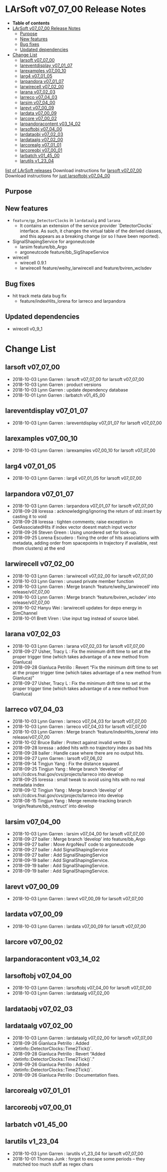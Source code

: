 LArSoft v07\_07\_00 Release Notes
======================================================================

-   **Table of contents**
-   [LArSoft v07\_07\_00 Release Notes](#LArSoft-v07_07_00-Release-Notes)
    -   [Purpose](#Purpose)
    -   [New features](#New-features)
    -   [Bug fixes](#Bug-fixes)
    -   [Updated dependencies](#Updated-dependencies)
-   [Change List](#Change-List)
    -   [larsoft v07\_07\_00](#larsoft-v07_07_00)
    -   [lareventdisplay v07\_01\_07](#lareventdisplay-v07_01_07)
    -   [larexamples v07\_00\_10](#larexamples-v07_00_10)
    -   [larg4 v07\_01\_05](#larg4-v07_01_05)
    -   [larpandora v07\_01\_07](#larpandora-v07_01_07)
    -   [larwirecell v07\_02\_00](#larwirecell-v07_02_00)
    -   [larana v07\_02\_03](#larana-v07_02_03)
    -   [larreco v07\_04\_03](#larreco-v07_04_03)
    -   [larsim v07\_04\_00](#larsim-v07_04_00)
    -   [larevt v07\_00\_09](#larevt-v07_00_09)
    -   [lardata v07\_00\_09](#lardata-v07_00_09)
    -   [larcore v07\_00\_02](#larcore-v07_00_02)
    -   [larpandoracontent v03\_14\_02](#larpandoracontent-v03_14_02)
    -   [larsoftobj v07\_04\_00](#larsoftobj-v07_04_00)
    -   [lardataobj v07\_02\_03](#lardataobj-v07_02_03)
    -   [lardataalg v07\_02\_00](#lardataalg-v07_02_00)
    -   [larcorealg v07\_01\_01](#larcorealg-v07_01_01)
    -   [larcoreobj v07\_00\_01](#larcoreobj-v07_00_01)
    -   [larbatch v01\_45\_00](#larbatch-v01_45_00)
    -   [larutils v1\_23\_04](#larutils-v1_23_04)

[list of LArSoft releases](LArSoft_release_list)
Download instructions for [larsoft v07\_07\_00](http://scisoft.fnal.gov/scisoft/bundles/larsoft/v07_07_00/larsoft-v07_07_00.html)
Download instructions for [just larsoftobj v07\_04\_00](http://scisoft.fnal.gov/scisoft/bundles/larsoftobj/v07_04_00/larsoftobj-v07_04_00.html)

Purpose
--------------------

New features
------------------------------

-   `feature/gp_DetectorClocks` in `lardataalg` and `larana`
    -   It contains an extension of the service provider \`DetectorClocks\`
        interface. As such, it changes the virtual table of the derived classes,
        and this appears as a breaking change (or so I have been reported).
-   SignalShapingService for argoneutcode
    -   larsim feature/bb\_Argo
    -   argoneutcode feature/bb\_SigShapeService
-   wirecell
    -   wirecell 0.9.1
    -   larwirecell feature/weihy\_larwirecell and feature/bviren\_wclsdev

Bug fixes
------------------------

-   hit track meta data bug fix
    -   feature/indexHits\_lorena for larreco and larpandora

Updated dependencies
----------------------------------------------

-   wirecell v0\_9\_1

Change List
============================

larsoft v07\_07\_00
------------------------------------------

-   2018-10-03 Lynn Garren : larsoft v07\_07\_00 for larsoft v07\_07\_00
-   2018-10-03 Lynn Garren : product versions
-   2018-10-03 Lynn Garren : update dependency database
-   2018-10-01 Lynn Garren : larbatch v01\_45\_00

lareventdisplay v07\_01\_07
----------------------------------------------------------

-   2018-10-03 Lynn Garren : lareventdisplay v07\_01\_07 for larsoft v07\_07\_00

larexamples v07\_00\_10
--------------------------------------------------

-   2018-10-03 Lynn Garren : larexamples v07\_00\_10 for larsoft v07\_07\_00

larg4 v07\_01\_05
--------------------------------------

-   2018-10-03 Lynn Garren : larg4 v07\_01\_05 for larsoft v07\_07\_00

larpandora v07\_01\_07
------------------------------------------------

-   2018-10-03 Lynn Garren : larpandora v07\_01\_07 for larsoft v07\_07\_00
-   2018-09-28 loressa : acknowledging/ignoring the return of std::insert by casting it to void
-   2018-09-28 loressa : tighten comments; raise exception in GetAssociatedHits if index vector doesnt match input vector
-   2018-09-26 Steven Green : Using unordered set for look-up.
-   2018-09-25 Lorena Escudero : fixing the order of hits associations with metadata, adding order from spacepoints in trajectory if available, rest (from clusters) at the end

larwirecell v07\_02\_00
--------------------------------------------------

-   2018-10-03 Lynn Garren : larwirecell v07\_02\_00 for larsoft v07\_07\_00
-   2018-10-03 Lynn Garren : unused private member function
-   2018-10-03 Lynn Garren : Merge branch ‘feature/weihy\_larwirecell’ into release/v07\_07\_00
-   2018-10-03 Lynn Garren : Merge branch ‘feature/bviren\_wclsdev’ into release/v07\_07\_00
-   2018-10-02 Hanyu Wei : larwirecell updates for depo energy in SimChannel
-   2018-10-01 Brett Viren : Use input tag instead of source label.

larana v07\_02\_03
----------------------------------------

-   2018-10-03 Lynn Garren : larana v07\_02\_03 for larsoft v07\_07\_00
-   2018-09-27 Usher, Tracy L : Fix the minimum drift time to set at the proper trigger time (which takes advantage of a new method from Gianluca)
-   2018-09-28 Gianluca Petrillo : Revert “Fix the minimum drift time to set at the proper trigger time (which takes advantage of a new method from Gianluca)”
-   2018-09-27 Usher, Tracy L : Fix the minimum drift time to set at the proper trigger time (which takes advantage of a new method from Gianluca)

larreco v07\_04\_03
------------------------------------------

-   2018-10-03 Lynn Garren : larreco v07\_04\_03 for larsoft v07\_07\_00
-   2018-10-03 Lynn Garren : larreco v07\_04\_03 for larsoft v07\_07\_00
-   2018-10-03 Lynn Garren : Merge branch ‘feature/indexHits\_lorena’ into release/v07\_07\_00
-   2018-10-02 Bruce Baller : Protect against invalid vertex ID
-   2018-09-28 loressa : added hits with no trajectory index as bad hits
-   2018-09-28 baller : Handle case where there are no output hits.
-   2018-09-27 Lynn Garren : larsoft v07\_06\_02
-   2018-09-14 Tingjun Yang : Fix the distance squared.
-   2018-09-25 Tingjun Yang : Merge branch ‘develop’ of ssh://cdcvs.fnal.gov/cvs/projects/larreco into develop
-   2018-09-25 loressa : small tweak to avoid using hits with no real metadata index
-   2018-09-12 Tingjun Yang : Merge branch ‘develop’ of ssh://cdcvs.fnal.gov/cvs/projects/larreco into develop
-   2018-08-15 Tingjun Yang : Merge remote-tracking branch ‘origin/feature/bb\_restruct’ into develop

larsim v07\_04\_00
----------------------------------------

-   2018-10-03 Lynn Garren : larsim v07\_04\_00 for larsoft v07\_07\_00
-   2018-09-27 baller : Merge branch ‘develop’ into feature/bb\_Argo
-   2018-09-27 baller : Move ArgoNeuT code to argoneutcode
-   2018-09-27 baller : Add SignalShapingService
-   2018-09-27 baller : Add SignalShapingService
-   2018-09-19 baller : Add SignalShapingService.
-   2018-09-19 baller : Add SignalShapingService.
-   2018-09-19 baller : Add SignalShapingService.

larevt v07\_00\_09
----------------------------------------

-   2018-10-03 Lynn Garren : larevt v07\_00\_09 for larsoft v07\_07\_00

lardata v07\_00\_09
------------------------------------------

-   2018-10-03 Lynn Garren : lardata v07\_00\_09 for larsoft v07\_07\_00

larcore v07\_00\_02
------------------------------------------

larpandoracontent v03\_14\_02
--------------------------------------------------------------

larsoftobj v07\_04\_00
------------------------------------------------

-   2018-10-03 Lynn Garren : larsoftobj v07\_04\_00 for larsoft v07\_07\_00
-   2018-10-03 Lynn Garren : lardataalg v07\_02\_00

lardataobj v07\_02\_03
------------------------------------------------

lardataalg v07\_02\_00
------------------------------------------------

-   2018-10-03 Lynn Garren : lardataalg v07\_02\_00 for larsoft v07\_07\_00
-   2018-09-26 Gianluca Petrillo : Added \`detinfo::DetectorClocks::Time2Tick()\`.
-   2018-09-28 Gianluca Petrillo : Revert “Added \`detinfo::DetectorClocks::Time2Tick()\`.”
-   2018-09-26 Gianluca Petrillo : Added \`detinfo::DetectorClocks::Time2Tick()\`.
-   2018-09-26 Gianluca Petrillo : Documentation fixes.

larcorealg v07\_01\_01
------------------------------------------------

larcoreobj v07\_00\_01
------------------------------------------------

larbatch v01\_45\_00
--------------------------------------------

larutils v1\_23\_04
------------------------------------------

-   2018-10-03 Lynn Garren : larutils v1\_23\_04 for larsoft v07\_07\_00
-   2018-10-01 Thomas Junk : forgot to excape some periods – they matched too much stuff as regex chars

